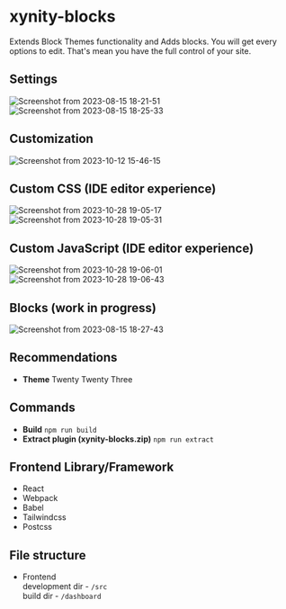 # xynity-blocks

Extends Block Themes functionality and Adds blocks. You will get every options to edit. That's mean you have the full control of your site. 

## Settings

![Screenshot from 2023-08-15 18-21-51](https://github.com/abkarim/xynity-blocks/assets/84965867/30170f7d-8894-444e-a635-fccd95c7dcb9)
![Screenshot from 2023-08-15 18-25-33](https://github.com/abkarim/xynity-blocks/assets/84965867/be7b4393-d3c2-47eb-80d9-c379d3b8002f)

## Customization
![Screenshot from 2023-10-12 15-46-15](https://github.com/abkarim/xynity-blocks/assets/84965867/a9c3ea7e-a37f-46b4-a929-e38bc773ff3d)

## Custom CSS (IDE editor experience)
![Screenshot from 2023-10-28 19-05-17](https://github.com/abkarim/xynity-blocks/assets/84965867/fca7602e-b632-4cee-8ba5-c5de4cf68687)
![Screenshot from 2023-10-28 19-05-31](https://github.com/abkarim/xynity-blocks/assets/84965867/12b4ce8b-426b-4591-86fb-b4f634632f0d)

## Custom JavaScript (IDE editor experience)
![Screenshot from 2023-10-28 19-06-01](https://github.com/abkarim/xynity-blocks/assets/84965867/ce51b178-fcf0-49c3-b8cb-1ab968c2abac)
![Screenshot from 2023-10-28 19-06-43](https://github.com/abkarim/xynity-blocks/assets/84965867/426ad4f3-45ae-45e5-8184-cfd2516a4959)



## Blocks (work in progress)
![Screenshot from 2023-08-15 18-27-43](https://github.com/abkarim/xynity-blocks/assets/84965867/74f3efea-381f-4f98-aeb2-44a17dcbc86a)


## Recommendations

-   **Theme** Twenty Twenty Three

## Commands

-   **Build** `npm run build`
-   **Extract plugin (xynity-blocks.zip)** `npm run extract`

## Frontend Library/Framework

-   React
-   Webpack
-   Babel
-   Tailwindcss
-   Postcss

## File structure

-   Frontend  
    development dir - `/src`  
    build dir - `/dashboard`
